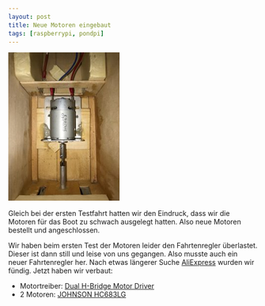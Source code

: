 ```yaml
---
layout: post
title: Neue Motoren eingebaut
tags: [raspberrypi, pondpi]
---
```


![](/assets/pondpi/neue-motoren-225x300.jpg)

Gleich bei der ersten Testfahrt hatten wir den Eindruck, dass wir die Motoren für das Boot zu schwach ausgelegt hatten. Also neue Motoren bestellt und angeschlossen.

Wir haben beim ersten Test der Motoren leider den Fahrtenregler überlastet. Dieser ist dann still und leise von uns gegangen. Also musste auch ein neuer Fahrtenregler her. Nach etwas längerer Suche [AliExpress](https://de.aliexpress.com/) wurden wir fündig. Jetzt haben wir verbaut:

*   Motortreiber: [Dual H-Bridge Motor Driver](https://de.aliexpress.com/item/1pc-DC5-12V-0A-30A-Dual-channel-H-bridge-Motor-Driver-Board-Module/32803103259.html)
*   2 Motoren: [JOHNSON HC683LG](https://www.pollin.de/p/hochleistungs-gleichstrommotor-johnson-hc683lg-310695)